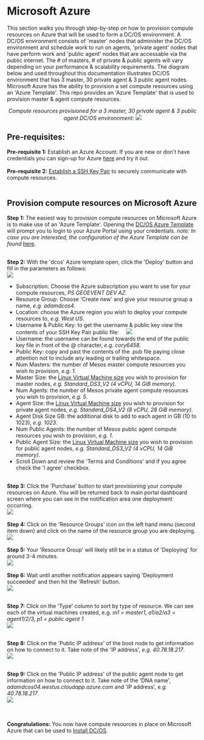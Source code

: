 # Microsoft Azure
This section walks you through step-by-step on how to provision compute resources on Azure that will be used to form a DC/OS environment.  A DC/OS environment consists of 'master' nodes that administer the DC/OS environment and schedule work to run on agents, 'private agent' nodes that have perform work and 'public agent' nodes that are accessable via the public internet.  The # of masters, # of private & public agents will vary depending on your performance & scalability requirements.  The diagram below and used throughout this documentation illustrates DC/OS environment that has 3 master, 30 private agent & 3 public agent  nodes.  Microsoft Azure has the ability to provision a set compute resources using an 'Azure Template'.  This repo provides an 'Azure Template' that is used to provision master & agent compute resources.<br>
<div align="center">
<i>Compute resources provisioned for a 3 master, 30 private agent & 3 public agent DC/OS environnment:</i>
<img src="00.jpg"/>
</div>

## Pre-requisites:
<b>Pre-requisite 1:</b> Establish an Azure Account. If you are new or don't have credentials you can sign-up for Azure <a href="https://azure.microsoft.com/en-us/free/">here</a> and try it out.
<br><br><b>Pre-requisite 2:</b> [Establish a SSH Key Pair](ssh/README.md) to securely communicate with compute resources.
<br><br>

## Provision compute resources on Microsoft Azure
<b>Step 1:</b> The easiest way to provision compute resources on Microsoft Azure is to make use of an 'Azure Template'.
Opening the [DC/OS Azure Template](https://portal.azure.com/#create/Microsoft.Template/uri/https%3A%2F%2Fraw.githubusercontent.com%2Famollenkopf%2Fdcos-iot-demo%2Fmaster%2Fdocs%2F1-azure%2Ftemplate%2Fdcos.json) will prompt you to login to your Azure Portal using your credentials.  <i>note: In case you are interested, the configuration of the Azure Template can be found</i> [here](https://raw.githubusercontent.com/amollenkopf/dcos-iot-demo/master/docs/1-azure/template/dcos.json).

<br><b>Step 2:</b> With the 'dcos' Azure template open, click the 'Deploy' button and fill in the parameters as follows:<br>
<img src="05.png">
- Subscription: Choose the Azure subscription you want to use for your compute resources, <i>PS GEOEVENT DEV AZ</i>.
- Resource Group: Choose 'Create new' and give your resource group a name, <i>e.g. adamdcos4</i>.
- Location: choose the Azure region you wish to deploy your compute resources to, <i>e.g. West US</i>.
- Username & Public Key: to get the username & public key view the contents of your SSH Key Pair public file:
&nbsp;&nbsp;&nbsp;&nbsp;<img src="06.png">
- Username: the username can be found towards the end of the public key file in front of the @ character, <i>e.g. cory6458</i>.
- Public Key: copy and past the contents of the .pub file paying close attention not to include any leading or trailing whitespace.
- Num Masters: the number of Mesos master compute resources you wish to provision, <i>e.g. 1</i>.
- Master Size: the [Linux Virtual Machine size](https://docs.microsoft.com/en-us/azure/virtual-machines/linux/sizes) you wish to provision for master nodes, <i>e.g. Standard_DS3_V2 (4 vCPU, 14 GiB memory)</i>.
- Num Agents: the number of Mesos private agent compute resources you wish to provision, <i>e.g. 5</i>.
- Agent Size: the [Linux Virtual Machine size](https://docs.microsoft.com/en-us/azure/virtual-machines/linux/sizes) you wish to provision for private agent nodes, <i>e.g. Standard_DS4_V2 (8 vCPU, 28 GiB memory)</i>.
- Agent Disk Size GB: the additional disk to add to each agent in GB (10 to 1023), <i>e.g. 1023</i>.
- Num Public Agents: the number of Mesos public agent compute resources you wish to provision, <i>e.g. 1</i>.
- Public Agent Size: the [Linux Virtual Machine size](https://docs.microsoft.com/en-us/azure/virtual-machines/linux/sizes) you wish to provision for public agent nodes, <i>e.g. Standard_DS3_V2 (4 vCPU, 14 GiB memory)</i>.
- Scroll Down and review the 'Terms and Conditions' and if you agree check the 'I agree' checkbox.

<br><b>Step 3:</b> Click the 'Purchase' button to start provisioning your compute resources on Azure.  You will be returned back to main portal dashboard screen where you can see in the notification area one deployment occurring.<br>
<img src="07.png">
<br><br><b>Step 4:</b> Click on the 'Resource Groups' icon on the left hand menu (second item down) and click on the name of the resource group you are deploying.<br>
<img src="08.png">
<br><br><b>Step 5:</b> Your 'Resource Group' will likely still be in a status of 'Deploying' for around 3-4 minutes.<br>
<img src="09.png">
<br><br><b>Step 6:</b> Wait until another notification appears saying 'Deployment succeeded' and then hit the 'Refresh' button.<br>
<img src="10.png">

<br><b>Step 7:</b> Click on the 'Type' column to sort by type of resource. We can see each of the virtual machines created, e.g. <i>m1 = master1, a1/a2/a3 = agent1/2/3, p1 = public agent 1</i><br>
<img src="11.png">

<br><b>Step 8:</b> Click on the 'Public IP address' of the boot node to get information on how to connect to it. Take note of the 'IP address', <i>e.g. 40.78.18.217</i>.<br>
<img src="12.png">

<br><b>Step 9:</b> Click on the 'Public IP address' of the public agent node to get information on how to connect to it. Take note of the 'DNA name', <i>adamdcos04.westus.cloudapp.azure.com</i> and 'IP address', <i>e.g. 40.78.18.217</i>.<br>
<img src="13.png">

<br><br><b>Congratulations:</b> You now have compute resources in place on Microsoft Azure that can be used to [Install DC/OS](../2-install/README.md).

